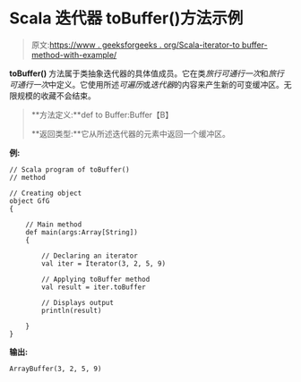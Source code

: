 # Scala 迭代器 toBuffer()方法示例

> 原文:[https://www . geeksforgeeks . org/Scala-iterator-to buffer-method-with-example/](https://www.geeksforgeeks.org/scala-iterator-tobuffer-method-with-example/)

**toBuffer()** 方法属于类抽象迭代器的具体值成员。它在类*旅行可通行一次*和*旅行可通行一次*中定义。它使用所述*可遍历*或*迭代器*的内容来产生新的可变缓冲区。无限规模的收藏不会结束。

> **方法定义:**def to Buffer:Buffer【B】
> 
> **返回类型:**它从所述迭代器的元素中返回一个缓冲区。

**例:**

```
// Scala program of toBuffer()
// method

// Creating object
object GfG
{ 

    // Main method
    def main(args:Array[String])
    {

        // Declaring an iterator
        val iter = Iterator(3, 2, 5, 9)

        // Applying toBuffer method
        val result = iter.toBuffer

        // Displays output
        println(result)

    }
}
```

**输出:**

```
ArrayBuffer(3, 2, 5, 9)

```